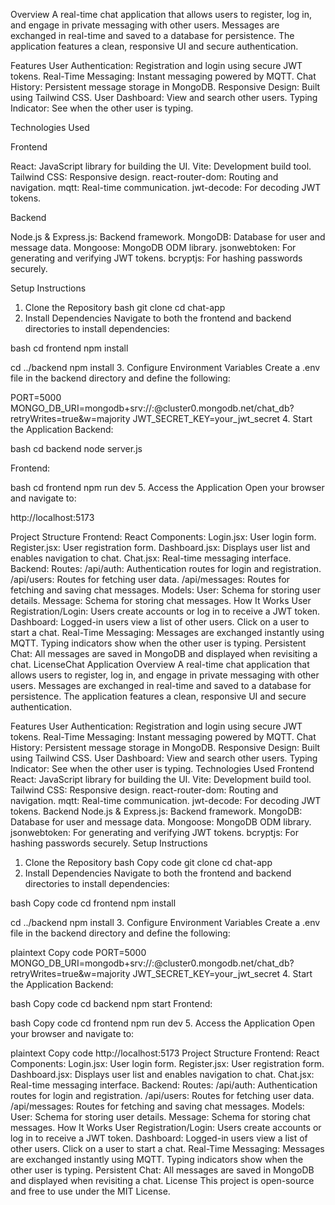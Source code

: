 Overview
A real-time chat application that allows users to register, log in, and engage in private messaging with other users. Messages are exchanged in real-time and saved to a database for persistence. The application features a clean, responsive UI and secure authentication.

Features
User Authentication: Registration and login using secure JWT tokens.
Real-Time Messaging: Instant messaging powered by MQTT.
Chat History: Persistent message storage in MongoDB.
Responsive Design: Built using Tailwind CSS.
User Dashboard: View and search other users.
Typing Indicator: See when the other user is typing.

Technologies Used

Frontend

React: JavaScript library for building the UI.
Vite: Development build tool.
Tailwind CSS: Responsive design.
react-router-dom: Routing and navigation.
mqtt: Real-time communication.
jwt-decode: For decoding JWT tokens.

Backend

Node.js & Express.js: Backend framework.
MongoDB: Database for user and message data.
Mongoose: MongoDB ODM library.
jsonwebtoken: For generating and verifying JWT tokens.
bcryptjs: For hashing passwords securely.

Setup Instructions
1. Clone the Repository
bash
git clone <repository-url>
cd chat-app
2. Install Dependencies
Navigate to both the frontend and backend directories to install dependencies:

bash
cd frontend
npm install

cd ../backend
npm install
3. Configure Environment Variables
Create a .env file in the backend directory and define the following:

PORT=5000
MONGO_DB_URI=mongodb+srv://<your-username>:<your-password>@cluster0.mongodb.net/chat_db?retryWrites=true&w=majority
JWT_SECRET_KEY=your_jwt_secret
4. Start the Application
Backend:

bash
cd backend
node server.js

Frontend:

bash
cd frontend
npm run dev
5. Access the Application
Open your browser and navigate to:

http://localhost:5173

Project Structure
Frontend:
React Components:
Login.jsx: User login form.
Register.jsx: User registration form.
Dashboard.jsx: Displays user list and enables navigation to chat.
Chat.jsx: Real-time messaging interface.
Backend:
Routes:
/api/auth: Authentication routes for login and registration.
/api/users: Routes for fetching user data.
/api/messages: Routes for fetching and saving chat messages.
Models:
User: Schema for storing user details.
Message: Schema for storing chat messages.
How It Works
User Registration/Login:
Users create accounts or log in to receive a JWT token.
Dashboard:
Logged-in users view a list of other users.
Click on a user to start a chat.
Real-Time Messaging:
Messages are exchanged instantly using MQTT.
Typing indicators show when the other user is typing.
Persistent Chat:
All messages are saved in MongoDB and displayed when revisiting a chat.
LicenseChat Application
Overview
A real-time chat application that allows users to register, log in, and engage in private messaging with other users. Messages are exchanged in real-time and saved to a database for persistence. The application features a clean, responsive UI and secure authentication.

Features
User Authentication: Registration and login using secure JWT tokens.
Real-Time Messaging: Instant messaging powered by MQTT.
Chat History: Persistent message storage in MongoDB.
Responsive Design: Built using Tailwind CSS.
User Dashboard: View and search other users.
Typing Indicator: See when the other user is typing.
Technologies Used
Frontend
React: JavaScript library for building the UI.
Vite: Development build tool.
Tailwind CSS: Responsive design.
react-router-dom: Routing and navigation.
mqtt: Real-time communication.
jwt-decode: For decoding JWT tokens.
Backend
Node.js & Express.js: Backend framework.
MongoDB: Database for user and message data.
Mongoose: MongoDB ODM library.
jsonwebtoken: For generating and verifying JWT tokens.
bcryptjs: For hashing passwords securely.
Setup Instructions
1. Clone the Repository
bash
Copy code
git clone <repository-url>
cd chat-app
2. Install Dependencies
Navigate to both the frontend and backend directories to install dependencies:

bash
Copy code
cd frontend
npm install

cd ../backend
npm install
3. Configure Environment Variables
Create a .env file in the backend directory and define the following:

plaintext
Copy code
PORT=5000
MONGO_DB_URI=mongodb+srv://<your-username>:<your-password>@cluster0.mongodb.net/chat_db?retryWrites=true&w=majority
JWT_SECRET_KEY=your_jwt_secret
4. Start the Application
Backend:

bash
Copy code
cd backend
npm start
Frontend:

bash
Copy code
cd frontend
npm run dev
5. Access the Application
Open your browser and navigate to:

plaintext
Copy code
http://localhost:5173
Project Structure
Frontend:
React Components:
Login.jsx: User login form.
Register.jsx: User registration form.
Dashboard.jsx: Displays user list and enables navigation to chat.
Chat.jsx: Real-time messaging interface.
Backend:
Routes:
/api/auth: Authentication routes for login and registration.
/api/users: Routes for fetching user data.
/api/messages: Routes for fetching and saving chat messages.
Models:
User: Schema for storing user details.
Message: Schema for storing chat messages.
How It Works
User Registration/Login:
Users create accounts or log in to receive a JWT token.
Dashboard:
Logged-in users view a list of other users.
Click on a user to start a chat.
Real-Time Messaging:
Messages are exchanged instantly using MQTT.
Typing indicators show when the other user is typing.
Persistent Chat:
All messages are saved in MongoDB and displayed when revisiting a chat.
License
This project is open-source and free to use under the MIT License.